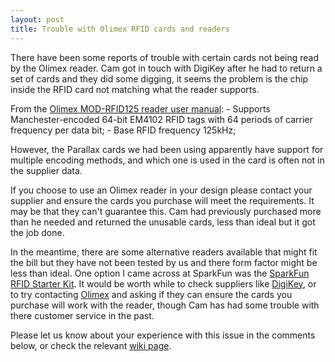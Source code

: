 ```yaml
---
layout: post
title: Trouble with Olimex RFID cards and readers
---
```


There have been some reports of trouble with certain cards not being read by the Olimex reader.
Cam got in touch with DigiKey after he had to return a set of cards and they did some digging, it seems the problem is the chip inside the RFID card not matching what the reader supports.

From the [Olimex MOD-RFID125 reader user manual](https://www.olimex.com/Products/Modules/RFID/MOD-RFID125/resources/MOD-RFID125.pdf):
    - Supports Manchester-encoded 64-bit EM4102 RFID tags with 64 periods of carrier frequency per data bit;
    - Base RFID frequency 125kHz;

However, the Parallax cards we had been using apparently have support for multiple encoding methods, and which one is used in the card is often not in the supplier data.

If you choose to use an Olimex reader in your design please contact your supplier and ensure the cards you purchase will meet the requirements.  It may be that they can't guarantee this.  Cam had previously purchased more than he needed and returned the unusable cards, less than ideal but it got the job done.

In the meantime, there are some alternative readers available that might fit the bill but they have not been tested by us and there form factor might be less than ideal.
One option I came across at SparkFun was the [SparkFun RFID Starter Kit](https://www.sparkfun.com/products/13198).
It would be worth while to check suppliers like [DigiKey](https://www.digikey.com/), or to try contacting [Olimex](https://www.olimex.com) and asking if they can ensure the cards you purchase will work with the reader, though Cam has had some trouble with there customer service in the past.

Please let us know about your experience with this issue in the comments below, or check the relevant [wiki page](https://github.com/asclepius/edus2/wiki/Hardware).
